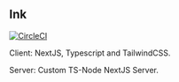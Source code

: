 ## Ink

[![CircleCI](https://circleci.com/gh/draw-dot-ink/ink/tree/master.svg?style=shield)](https://circleci.com/gh/draw-dot-ink/ink/tree/master)

Client: NextJS, Typescript and TailwindCSS.

Server: Custom TS-Node NextJS Server. 
